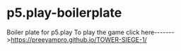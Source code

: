 # p5.play-boilerplate
Boiler plate for p5.play
To play the game click here------->https://preeyampro.github.io/TOWER-SIEGE-1/
